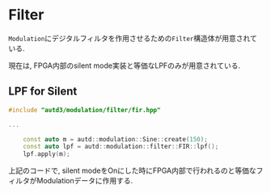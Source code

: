 # Filter

`Modulation`にデジタルフィルタを作用させるための`Filter`構造体が用意されている.

現在は, FPGA内部のsilent mode実装と等価なLPFのみが用意されている.

## LPF for Silent

```cpp
#include "autd3/modulation/filter/fir.hpp"

...

    const auto m = autd::modulation::Sine::create(150);
    const auto lpf = autd::modulation::filter::FIR::lpf();
    lpf.apply(m);
```

上記のコードで, silent modeをOnにした時にFPGA内部で行われるのと等価なフィルタがModulationデータに作用する.
